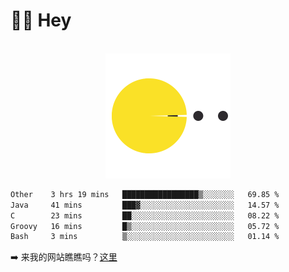 
# 👋🏻 Hey
<div align="center">
	<br>
	<img src="https://raw.githubusercontent.com/Aniket965/Aniket965/master/pacman.svg?sanitize=true" width="200" height="200">
	<br>
</div>

<!--START_SECTION:waka-->

```txt
Other    3 hrs 19 mins   █████████████████▒░░░░░░░   69.85 %
Java     41 mins         ███▓░░░░░░░░░░░░░░░░░░░░░   14.57 %
C        23 mins         ██░░░░░░░░░░░░░░░░░░░░░░░   08.22 %
Groovy   16 mins         █▒░░░░░░░░░░░░░░░░░░░░░░░   05.72 %
Bash     3 mins          ▒░░░░░░░░░░░░░░░░░░░░░░░░   01.14 %
```

<!--END_SECTION:waka-->

 ➡️  来我的网站瞧瞧吗？[这里](https://www.shaolongfei.com)
